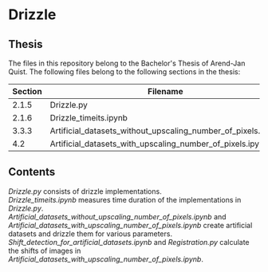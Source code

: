 # Drizzle

## Thesis
The files in this repository belong to the Bachelor's Thesis of Arend-Jan Quist.
The following files belong to the following sections in the thesis: 

|Section| Filename |
|-------|--------------------------------------------------------------|
| 2.1.5 | Drizzle.py                                                   |
| 2.1.6 | Drizzle_timeits.ipynb                                        |
| 3.3.3 | Artificial_datasets_without_upscaling_number_of_pixels.ipynb |
| 4.2   | Artificial_datasets_with_upscaling_number_of_pixels.ipynb    |

<!--- 2.1.5 -- Drizzle.py \
#2.1.6 -- Drizzle_timeits.ipynb \
#3.3.3 -- Artificial_datasets_without_upscaling_number_of_pixels.ipynb \
#4.2   -- Artificial_datasets_with_upscaling_number_of_pixels.ipynb -->

## Contents
<em>Drizzle.py</em> consists of drizzle implementations. \
<em>Drizzle_timeits.ipynb</em> measures time duration of the implementations in <em>Drizzle.py</em>. \
<em>Artificial_datasets_without_upscaling_number_of_pixels.ipynb</em> and <em>Artificial_datasets_with_upscaling_number_of_pixels.ipynb</em> create artificial datasets and drizzle them for various parameters. \
<em>Shift_detection_for_artificial_datasets.ipynb</em> and <em>Registration.py</em> calculate the shifts of images in <em>Artificial_datasets_with_upscaling_number_of_pixels.ipynb</em>.
